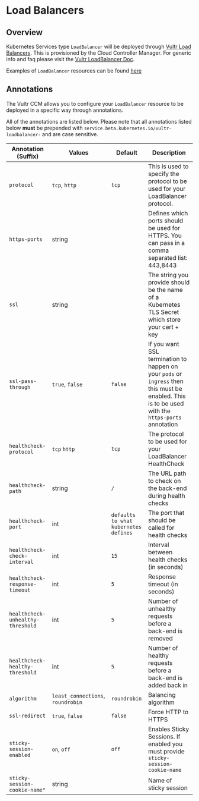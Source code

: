 # Load Balancers

## Overview

Kubernetes Services type `LoadBalancer` will be deployed through [Vultr Load Balancers](https://www.vultr.com/products/load-balancers/). This is provisioned by the Cloud Controller Manager. For generic info and faq please visit the [Vultr LoadBalancer Doc](https://www.vultr.com/docs/vultr-load-balancers).

Examples of `LoadBalancer` resources can be found [here](examples) 

## Annotations

The Vultr CCM allows you to configure your `LoadBalancer` resource to be deployed in a specific way through annotations.

All of the annotations are listed below. Please note that all annotations listed below **must** be prepended with `service.beta.kubernetes.io/vultr-loadbalancer-` and are case sensitive.

Annotation (Suffix) | Values | Default | Description
---|---|---|---
`protocol` | `tcp`, `http` | `tcp` | This is used to specify the protocol to be used for your LoadBalancer protocol.
`https-ports` | string | | Defines which ports should be used for HTTPS. You can pass in a comma separated list: 443,8443
`ssl` | string | | The string you provide should be the name of a Kubernetes TLS Secret which store your cert + key
`ssl-pass-through` | `true`, `false` | `false` | If you want SSL termination to happen on your `pods` or `ingress` then this must be enabled. This is to be used with the `https-ports` annotation
`healthcheck-protocol` | `tcp` `http` | `tcp` | The protocol to be used for your LoadBalancer HealthCheck
`healthcheck-path` | string | `/` | The URL path to check on the back-end during health checks
`healthcheck-port` | int | `defaults to what kubernetes defines` | The port that should be called for health checks
`healthcheck-check-interval` | int | `15` | Interval between health checks (in seconds)
`healthcheck-response-timeout` | int | `5` | Response timeout (in seconds)
`healthcheck-unhealthy-threshold` | int | `5` | Number of unhealthy requests before a back-end is removed
`healthcheck-healthy-threshold` | int | `5` | Number of healthy requests before a back-end is added back in
`algorithm` | `least_connections`, `roundrobin` | `roundrobin` | Balancing algorithm 
`ssl-redirect` | `true`, `false`| `false` | Force HTTP to HTTPS
`sticky-session-enabled` | `on`, `off`| `off` | Enables Sticky Sessions. If enabled you must provide `sticky-session-cookie-name`
`sticky-session-cookie-name"` | string |  | Name of sticky session